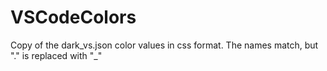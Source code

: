 # VSCodeColors

Copy of the dark_vs.json color values in css format.
The names match, but "." is replaced with "_"
